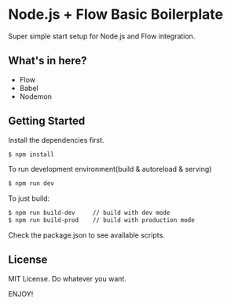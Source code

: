 # Node.js + Flow Basic Boilerplate
Super simple start setup for Node.js and Flow integration.

## What's in here?
- Flow
- Babel
- Nodemon

## Getting Started
Install the dependencies first.

```bash
$ npm install
```

To run development environment(build & autoreload & serving)

```bash
$ npm run dev
```

To just build:

```bash
$ npm run build-dev     // build with dev mode
$ npm run build-prod    // build with production mode
```

Check the package.json to see available scripts.


## License
MIT License. Do whatever you want.



ENJOY!
